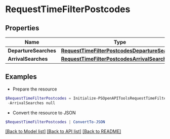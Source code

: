 # RequestTimeFilterPostcodes
## Properties

Name | Type | Description | Notes
------------ | ------------- | ------------- | -------------
**DepartureSearches** | [**RequestTimeFilterPostcodesDepartureSearch[]**](RequestTimeFilterPostcodesDepartureSearch.md) |  | [optional] 
**ArrivalSearches** | [**RequestTimeFilterPostcodesArrivalSearch[]**](RequestTimeFilterPostcodesArrivalSearch.md) |  | [optional] 

## Examples

- Prepare the resource
```powershell
$RequestTimeFilterPostcodes = Initialize-PSOpenAPIToolsRequestTimeFilterPostcodes  -DepartureSearches null `
 -ArrivalSearches null
```

- Convert the resource to JSON
```powershell
$RequestTimeFilterPostcodes | ConvertTo-JSON
```

[[Back to Model list]](../README.md#documentation-for-models) [[Back to API list]](../README.md#documentation-for-api-endpoints) [[Back to README]](../README.md)

